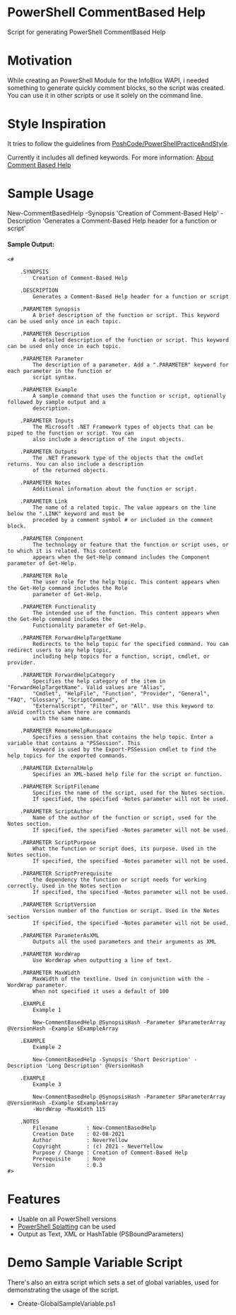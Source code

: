 # PowerShell CommentBased Help
Script for generating PowerShell CommentBased Help

# Motivation
While creating an PowerShell Module for the InfoBlox WAPI, i needed something to generate quickly comment blocks, so the script was created. You can use it in other scripts or use it solely on the command line.

# Style Inspiration
It tries to follow the guidelines from [PoshCode/PowerShellPracticeAndStyle](https://github.com/PoshCode/PowerShellPracticeAndStyle).

Currently it includes all defined keywords. For more information:
[About Comment Based Help](https://docs.microsoft.com/en-us/powershell/module/microsoft.powershell.core/about/about_comment_based_help?view=powershell-7)

# Sample Usage 
New-CommentBasedHelp -Synopsis 'Creation of Comment-Based Help'  -Description 'Generates a Comment-Based Help header for a function or script' 

#### Sample Output:
```
<#

    .SYNOPSIS
        Creation of Comment-Based Help

    .DESCRIPTION
        Generates a Comment-Based Help header for a function or script

    .PARAMETER Synopsis
        A brief description of the function or script. This keyword can be used only once in each topic.

    .PARAMETER Description
        A detailed description of the function or script. This keyword can be used only once in each topic.

    .PARAMETER Parameter
        The description of a parameter. Add a ".PARAMETER" keyword for each parameter in the function or
        script syntax.

    .PARAMETER Example
        A sample command that uses the function or script, optionally followed by sample output and a
        description.

    .PARAMETER Inputs
        The Microsoft .NET Framework types of objects that can be piped to the function or script. You can
        also include a description of the input objects.

    .PARAMETER Outputs
        The .NET Framework type of the objects that the cmdlet returns. You can also include a description
        of the returned objects.

    .PARAMETER Notes
        Additional information about the function or script.

    .PARAMETER Link
        The name of a related topic. The value appears on the line below the ".LINK" keyword and must be
        preceded by a comment symbol # or included in the comment block.

    .PARAMETER Component
        The technology or feature that the function or script uses, or to which it is related. This content
        appears when the Get-Help command includes the Component parameter of Get-Help.

    .PARAMETER Role
        The user role for the help topic. This content appears when the Get-Help command includes the Role
        parameter of Get-Help.

    .PARAMETER Functionality
        The intended use of the function. This content appears when the Get-Help command includes the
        Functionality parameter of Get-Help.

    .PARAMETER ForwardHelpTargetName
        Redirects to the help topic for the specified command. You can redirect users to any help topic,
        including help topics for a function, script, cmdlet, or provider.

    .PARAMETER ForwardHelpCategory
        Specifies the help category of the item in "ForwardHelpTargetName". Valid values are "Alias",
        "Cmdlet", "HelpFile", "Function", "Provider", "General", "FAQ", "Glossary", "ScriptCommand",
        "ExternalScript", "Filter", or "All". Use this keyword to aVoid conflicts when there are commands
        with the same name.

    .PARAMETER RemoteHelpRunspace
        Specifies a session that contains the help topic. Enter a variable that contains a "PSSession". This
        keyword is used by the Export-PSSession cmdlet to find the help topics for the exported commands.

    .PARAMETER ExternalHelp
        Specifies an XML-based help file for the script or function.

    .PARAMETER ScriptFilename
        Specifies the name of the script, used for the Notes section.
        If specified, the specified -Notes parameter will not be used.

    .PARAMETER ScriptAuthor
        Name of the author of the function or script, used for the Notes section.
        If specified, the specified -Notes parameter will not be used.

    .PARAMETER ScriptPurpose
        What the function or script does, its purpose. Used in the Notes section.
        If specified, the specified -Notes parameter will not be used.

    .PARAMETER ScriptPrerequisite
        the dependency the function or script needs for working correctly. Used in the Notes section
        If specified, the specified -Notes parameter will not be used.

    .PARAMETER ScriptVersion
        Version number of the function or script. Used in the Notes section
        If specified, the specified -Notes parameter will not be used.

    .PARAMETER ParameterAsXML
        Outputs all the used parameters and their arguments as XML

    .PARAMETER WordWrap
        Use WordWrap when outputting a line of text.

    .PARAMETER MaxWidth
        MaxWidth of the textline. Used in conjunction with the -WordWrap parameter.
        When not specified it uses a default of 100

    .EXAMPLE
        Example 1

        New-CommentBasedHelp @SynopsisHash -Parameter $ParameterArray @VersionHash -Example $ExampleArray

    .EXAMPLE
        Example 2

        New-CommentBasedHelp -Synopsis 'Short Description' -Description 'Long Description' @VersionHash

    .EXAMPLE
        Example 3

        New-CommentBasedHelp @SynopsisHash -Parameter $ParameterArray @VersionHash -Example $ExampleArray
        -WordWrap -MaxWidth 115

    .NOTES
        Filename         : New-CommentBasedHelp
        Creation Date    : 02-08-2021
        Author           : NeverYellow
        Copyright        : (c) 2021 - NeverYellow
        Purpose / Change : Creation of Comment-Based Help
        Prerequisite     : None
        Version          : 0.3
#>

```
# Features
- Usable on all PowerShell versions
- [PowerShell Splatting](https://docs.microsoft.com/en-us/powershell/module/microsoft.powershell.core/about/about_splatting?view=powershell-7) can be used
- Output as Text, XML or HashTable (PSBoundParameters)


# Demo Sample Variable Script
There's also an extra script which sets a set of global variables, used for demonstrating the usage of the script.

- Create-GlobalSampleVariable.ps1

